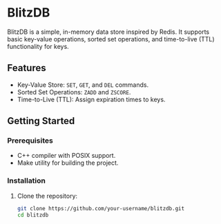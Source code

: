 # BlitzDB  

BlitzDB is a simple, in-memory data store inspired by Redis. It supports basic key-value operations, sorted set operations, and time-to-live (TTL) functionality for keys.  

## Features  
- Key-Value Store: `SET`, `GET`, and `DEL` commands.  
- Sorted Set Operations: `ZADD` and `ZSCORE`.  
- Time-to-Live (TTL): Assign expiration times to keys.  

## Getting Started  

### Prerequisites  
- C++ compiler with POSIX support.  
- Make utility for building the project.  

### Installation  
1. Clone the repository:  
   ```bash  
   git clone https://github.com/your-username/blitzdb.git  
   cd blitzdb  
